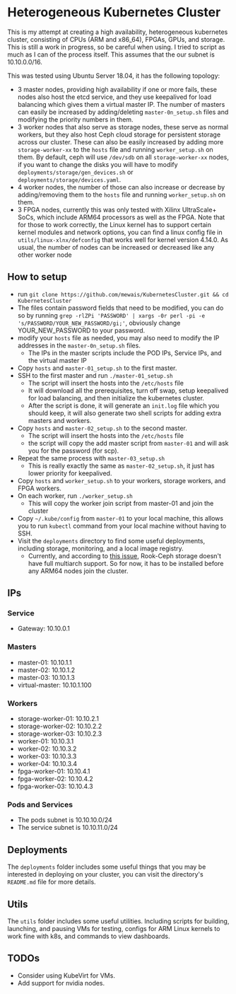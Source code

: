 # Heterogeneous Kubernetes Cluster
This is my attempt at creating a high availability, heterogeneous kubernetes cluster, consisting of CPUs (ARM and x86_64), FPGAs, GPUs, and storage. This is still a work in progress, so be careful when using.
I tried to script as much as I can of the process itself. This assumes that the our subnet is 10.10.0.0/16.

This was tested using Ubuntu Server 18.04, it has the following topology:
- 3 master nodes, providing high availability if one or more fails, these nodes also host the etcd service, and they use keepalived for load balancing which gives them a virtual master IP. The number of masters can easily be increased by adding/deleting `master-0n_setup.sh` files and modifying the priority numbers in them.
- 3 worker nodes that also serve as storage nodes, these serve as normal workers, but they also host Ceph cloud storage for persistent storage across our cluster. These can also be easily increased by adding more `storage-worker-xx` to the `hosts` file and running `worker_setup.sh` on them. By default, ceph will use `/dev/sdb` on all `storage-worker-xx` nodes, if you want to change the disks you will have to modify `deployments/storage/gen_devices.sh` or `deployments/storage/devices.yaml`.
- 4 worker nodes, the number of those can also increase or decrease by adding/removing them to the `hosts` file and running `worker_setup.sh` on them.
- 3 FPGA nodes, currently this was only tested with Xilinx UltraScale+ SoCs, which include ARM64 processors as well as the FPGA. Note that for those to work correctly, the Linux kernel has to support certain kernel modules and network options, you can find a linux config file in `utils/linux-xlnx/defconfig` that works well for kernel version 4.14.0. As usual, the number of nodes can be increased or decreased like any other worker node

## How to setup
- run `git clone https://github.com/mewais/KubernetesCluster.git && cd KubernetesCluster`
- The files contain password fields that need to be modified, you can do so by running `grep -rlZPi 'PASSWORD' | xargs -0r perl -pi -e 's/PASSWORD/YOUR_NEW_PASSWORD/gi;'`, obviously change YOUR_NEW_PASSWORD to your password.
- modify your `hosts` file as needed, you may also need to modify the IP addresses in the `master-0n_setup.sh` files.
  - The IPs in the master scripts include the POD IPs, Service IPs, and the virtual master IP
- Copy `hosts` and `master-01_setup.sh` to the first master.
- SSH to the first master and run `./master-01_setup.sh`
  - The script will insert the hosts into the `/etc/hosts` file
  - It will download all the prerequisites, turn off swap, setup keepalived for load balancing, and then initialize the kubernetes cluster.
  - After the script is done, it will generate an `init.log` file which you should keep, it will also generate two shell scripts for adding extra masters and workers.
- Copy `hosts` and `master-02_setup.sh` to the second master.
  - The script will insert the hosts into the `/etc/hosts` file
  - the script will copy the add master script from `master-01` and will ask you for the password (for scp).
- Repeat the same process with `master-03_setup.sh`
  - This is really exactly the same as `master-02_setup.sh`, it just has lower priority for keepalived.
- Copy `hosts` and `worker_setup.sh` to your workers, storage workers, and FPGA workers.
- On each worker, run `./worker_setup.sh`
  - This will copy the worker join script from master-01 and join the cluster
- Copy `~/.kube/config` from `master-01` to your local machine, this allows you to run `kubectl` command from your local machine without having to SSH.
- Visit the `deployments` directory to find some useful deployments, including storage, monitoring, and a local image registry.
  - Currently, and according to [this issue](https://github.com/ceph/ceph-csi/issues/1003), Rook-Ceph storage doesn't have full multiarch support. So for now, it has to be installed before any ARM64 nodes join the cluster.

## IPs
### Service
- Gateway: 10.10.0.1

### Masters
- master-01: 10.10.1.1
- master-02: 10.10.1.2
- master-03: 10.10.1.3
- virtual-master: 10.10.1.100

### Workers
- storage-worker-01: 10.10.2.1
- storage-worker-02: 10.10.2.2
- storage-worker-03: 10.10.2.3
- worker-01: 10.10.3.1
- worker-02: 10.10.3.2
- worker-03: 10.10.3.3
- worker-04: 10.10.3.4
- fpga-worker-01: 10.10.4.1
- fpga-worker-02: 10.10.4.2
- fpga-worker-03: 10.10.4.3

### Pods and Services
- The pods subnet is 10.10.10.0/24
- The service subnet is 10.10.11.0/24

## Deployments
The `deployments` folder includes some useful things that you may be interested in deploying on your cluster, you can visit the directory's `README.md` file for more details.

## Utils
The `utils` folder includes some useful utilities. Including scripts for building, launching, and pausing VMs for testing, configs for ARM Linux kernels to work fine with k8s, and commands to view dashboards.

## TODOs
- Consider using KubeVirt for VMs.
- Add support for nvidia nodes.
